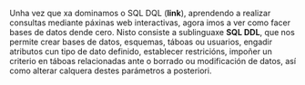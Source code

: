 Unha vez que xa dominamos o SQL DQL (**link**), aprendendo a realizar consultas mediante páxinas web interactivas, agora imos a ver como facer bases de datos dende cero. Nisto consiste a sublinguaxe **SQL DDL**, que nos permite crear bases de datos, esquemas, táboas ou usuarios, engadir atributos cun tipo de dato definido, establecer restricións, impoñer un criterio en táboas relacionadas ante o borrado ou modificación de datos, así como alterar calquera destes parámetros a posteriori. 
